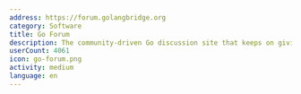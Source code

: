 ```yaml
---
address: https://forum.golangbridge.org
category: Software
title: Go Forum
description: The community-driven Go discussion site that keeps on giving
userCount: 4061
icon: go-forum.png
activity: medium
language: en
---
```

